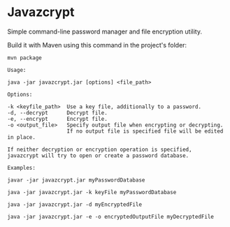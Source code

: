 # Javazcrypt

Simple command-line password manager and file encryption utility.

Build it with Maven using this command in the project's folder:
```
mvn package
```
```
Usage:

java -jar javazcrypt.jar [options] <file_path>

Options:

-k <keyfile_path>  Use a key file, additionally to a password.
-d, --decrypt      Decrypt file.
-e, --encrypt      Encrypt file.
-o <output_file>   Specify output file when encrypting or decrypting.
                   If no output file is specified file will be edited in place.

If neither decryption or encryption operation is specified,
javazcrypt will try to open or create a password database.

Examples:

javar -jar javazcrypt.jar myPasswordDatabase

java -jar javazcrypt.jar -k keyFile myPasswordDatabase

java -jar javazcrypt.jar -d myEncryptedFile

java -jar javazcrypt.jar -e -o encryptedOutputFile myDecryptedFile
```

